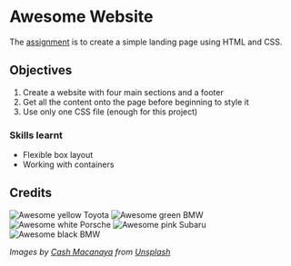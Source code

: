 # Awesome Website
The [assignment](https://www.theodinproject.com/lessons/foundations-landing-page) is to create a simple landing page using HTML and CSS.

## Objectives
1. Create a website with four main sections and a footer
2. Get all the content onto the page before beginning to style it
3. Use only one CSS file (enough for this project)

### Skills learnt
* Flexible box layout
* Working with containers


## Credits

![Awesome yellow Toyota](https://unsplash.com/photos/a-yellow-toyota-yaris-gr-with-body-kit-K5sLOZfzBMI)
![Awesome green BMW](https://unsplash.com/photos/a-yellow-toyota-yaris-gr-with-body-kit-K5sLOZfzBMI)
![Awesome white Porsche](https://unsplash.com/photos/a-yellow-toyota-yaris-gr-with-body-kit-K5sLOZfzBMI)
![Awesome pink Subaru](https://unsplash.com/photos/a-yellow-toyota-yaris-gr-with-body-kit-K5sLOZfzBMI)
![Awesome black BMW](https://unsplash.com/photos/a-yellow-toyota-yaris-gr-with-body-kit-K5sLOZfzBMI)

*Images by [Cash Macanaya](https://unsplash.com/@cashmacanaya) from [Unsplash](https://unsplash.com)*